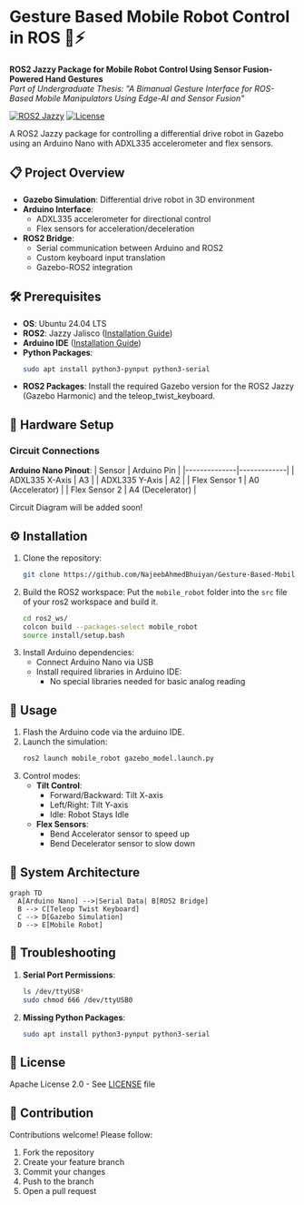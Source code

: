# Gesture Based Mobile Robot Control in ROS 🚗⚡

**ROS2 Jazzy Package for Mobile Robot Control Using Sensor Fusion-Powered Hand Gestures**  
*Part of Undergraduate Thesis: "A Bimanual Gesture Interface for ROS-Based Mobile Manipulators Using Edge-AI and Sensor Fusion"*

[![ROS2 Jazzy](https://img.shields.io/badge/ROS2-Jazzy-%23C5221F)](https://docs.ros.org/en/jazzy/)
[![License](https://img.shields.io/badge/License-Apache_2.0-blue.svg)](https://opensource.org/licenses/Apache-2.0)

A ROS2 Jazzy package for controlling a differential drive robot in Gazebo using an Arduino Nano with ADXL335 accelerometer and flex sensors.

## 📋 Project Overview
- **Gazebo Simulation**: Differential drive robot in 3D environment
- **Arduino Interface**: 
  - ADXL335 accelerometer for directional control
  - Flex sensors for acceleration/deceleration
- **ROS2 Bridge**: 
  - Serial communication between Arduino and ROS2
  - Custom keyboard input translation
  - Gazebo-ROS2 integration

## 🛠️ Prerequisites
- **OS**: Ubuntu 24.04 LTS
- **ROS2**: Jazzy Jalisco ([Installation Guide](https://docs.ros.org/en/jazzy/Installation.html))
- **Arduino IDE** ([Installation Guide](https://www.arduino.cc/en/software))
- **Python Packages**:
  ```bash
  sudo apt install python3-pynput python3-serial
  ```
- **ROS2 Packages**:
  Install the required Gazebo version for the ROS2 Jazzy (Gazebo Harmonic) and the teleop_twist_keyboard.

## 🔌 Hardware Setup
### Circuit Connections
**Arduino Nano Pinout**:
| Sensor       | Arduino Pin |
|--------------|-------------|
| ADXL335 X-Axis | A3          |
| ADXL335 Y-Axis | A2          |
| Flex Sensor 1  | A0 (Accelerator) |
| Flex Sensor 2  | A4 (Decelerator) |

Circuit Diagram will be added soon!

## ⚙️ Installation
1. Clone the repository:
   ```bash
   git clone https://github.com/NajeebAhmedBhuiyan/Gesture-Based-Mobile-Robot-Control-in-ROS.git
   ```
2. Build the ROS2 workspace:
   Put the `mobile_robot` folder into the `src` file of your ros2 workspace and build it.
   ```bash
   cd ros2_ws/
   colcon build --packages-select mobile_robot
   source install/setup.bash
   ```
3. Install Arduino dependencies:
   - Connect Arduino Nano via USB
   - Install required libraries in Arduino IDE:
     - No special libraries needed for basic analog reading

## 🚀 Usage
1. Flash the Arduino code via the arduino IDE.
2. Launch the simulation:
   ```bash
   ros2 launch mobile_robot gazebo_model.launch.py
   ```
3. Control modes:
   - **Tilt Control**:
     - Forward/Backward: Tilt X-axis
     - Left/Right: Tilt Y-axis
     - Idle: Robot Stays Idle
   - **Flex Sensors**:
     - Bend Accelerator sensor to speed up
     - Bend Decelerator sensor to slow down

## 🧩 System Architecture
```mermaid
graph TD
  A[Arduino Nano] -->|Serial Data| B[ROS2 Bridge]
  B --> C[Teleop Twist Keyboard]
  C --> D[Gazebo Simulation]
  D --> E[Mobile Robot]
```

## 🚨 Troubleshooting
1. **Serial Port Permissions**:
   ```bash
   ls /dev/ttyUSB*
   sudo chmod 666 /dev/ttyUSB0
   ```
2. **Missing Python Packages**:
   ```bash
   sudo apt install python3-pynput python3-serial
   ```

## 📜 License
Apache License 2.0 - See [LICENSE](LICENSE) file

## 🙌 Contribution
Contributions welcome! Please follow:
1. Fork the repository
2. Create your feature branch
3. Commit your changes
4. Push to the branch
5. Open a pull request
